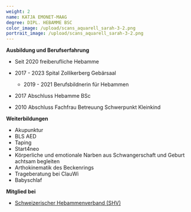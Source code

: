 ```yaml
---
weight: 2
name: KATJA EMONET-MAAG
degree: DIPL. HEBAMME BSC
color_image: /upload/scans_aquarell_sarah-3-2.png
portrait_image: /upload/scans_aquarell_sarah-3-2.png
---
```

**Ausbildung und Berufserfahrung**

* Seit 2020 freiberufliche Hebamme
* 2017 - 2023 Spital Zollikerberg Gebärsaal

  * 2019 - 2021 Berufsbildnerin für Hebammen
* 2017 Abschluss Hebamme BSc
* 2010 Abschluss Fachfrau Betreuung Schwerpunkt Kleinkind

**Weiterbildungen**

* Akupunktur
* BLS AED
* Taping
* Start4neo
* Körperliche und emotionale Narben aus Schwangerschaft und Geburt achtsam begleiten
* Arthokinematik des Beckenrings
* Trageberatung bei ClauWi
* Babyschlaf

**Mitglied bei**

*   [Schweizerischer Hebammenverband (SHV)](https://www.hebamme.ch/)
